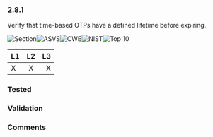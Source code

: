 ### 2.8.1 
Verify that time-based OTPs have a defined lifetime before expiring.

![Section](https://img.shields.io/badge/V2-green.svg)![ASVS](https://img.shields.io/badge/ASVS-2.8.1-blue.svg)![CWE](https://img.shields.io/badge/CWE-613-red.svg)![NIST](https://img.shields.io/badge/NIST-5.1.4.2%20/%205.1.5.2-important.svg)![Top 10](https://img.shields.io/badge/--lightgray.svg)

| L1| L2| L3|
| --|:--:|-:|
| X | X | X |

### Tested

### Validation

### Comments

        